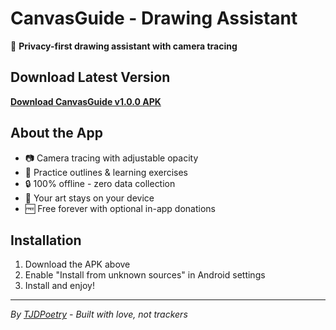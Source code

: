 # CanvasGuide - Drawing Assistant

🎨 **Privacy-first drawing assistant with camera tracing**

## Download Latest Version

[**Download CanvasGuide v1.0.0 APK**](https://github.com/tjdpoetry/canvasguide-releases/releases/download/v1.0.0/CanvasGuide-v1.0.0.apk)

## About the App

- 📷 Camera tracing with adjustable opacity
- 🎯 Practice outlines & learning exercises  
- 🔒 100% offline - zero data collection
- 💝 Your art stays on your device
- 🆓 Free forever with optional in-app donations

## Installation

1. Download the APK above
2. Enable "Install from unknown sources" in Android settings
3. Install and enjoy!

---

*By [TJDPoetry](https://shawnjp.github.io/canvasguide-releases/) - Built with love, not trackers*
